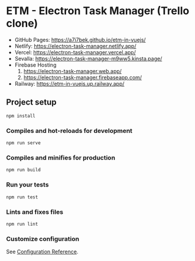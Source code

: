 # ETM - Electron Task Manager (Trello clone)

- GitHub Pages: https://a7i7bek.github.io/etm-in-vuejs/
- Netlify: https://electron-task-manager.netlify.app/
- Vercel: https://electron-task-manager.vercel.app/
- Sevalla: https://electron-task-manager-m9ww5.kinsta.page/
- Firebase Hosting
    1. https://electron-task-manager.web.app/
    2. https://electron-task-manager.firebaseapp.com/
- Railway: https://etm-in-vuejs.up.railway.app/



## Project setup
```
npm install
```

### Compiles and hot-reloads for development
```
npm run serve
```

### Compiles and minifies for production
```
npm run build
```

### Run your tests
```
npm run test
```

### Lints and fixes files
```
npm run lint
```

### Customize configuration
See [Configuration Reference](https://cli.vuejs.org/config/).
